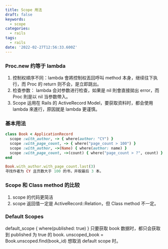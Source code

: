 ```yaml
---
title: Scope 用法
draft: false
keywords:
  - scope
categories:
  - rails
tags:
  - rails
date: '2022-02-27T12:56:33.600Z'
---
```

### Proc.new 约等于 lambda
  1. 控制权順序不同：lambda 會將控制权丟回呼叫 method 本身，继续往下执行，而 Proc 的 return 则不会，是立即跳出。
  2. 检查参数： lambda 会对参数进行检查，如果是 nil 則會直接拋出 error，而 Proc 則是以 nil 当参数帶入。
  3. Scope 运用在 Rails 的 ActiveRecord Model，要获取资料时，都会使用 lambda 來進行，原因就是 lambda 更谨慎。
### 基本用法
  
  ``` ruby
  class Book < ApplicationRecord
    scope :with_author, -> { where(author: "CY") }
    scope :with_page_count, -> { where("page_count > 100") }
    scope :with_author, ->(Name) { where(author: name) }
    scope :with_page_count, ->(count) { where("page_count > ?", count) }
  end
  
  Book.with_author.with_page_count.last(3)
  寻找作者为 CY 且页数大于 100 的书，并取最后 3 本。
  ```
### Scope 和 Class method 的比较
  1. scope 的代码更简洁
  2. scope 返回值一定是 ActiveRecord::Relation，但 Class method 不一定。
### Default Scopes
  default_scope { where(published: true) }
  只要获取 book 数据时，都只会获取到 published 为 true 的 book.
  unscoped_book = Book.unscoped.find(book_id)
  想取消 default scope 时。
